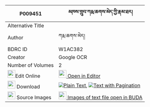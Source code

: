 |P009451|མཁས་གྲུབ་ཀརྨ་ཆགས་མེད་ཀྱི་རྣམ་ཐར། 
| --- | --- 
|Alternative Title |
|Author| ཀརྨ་ཆགས་མེད།
|BDRC ID | W1AC382
|Creator | Google OCR
|Number of Volumes| 2
|<img width="25" src="https://img.icons8.com/color/25/000000/edit-property.png">Edit Online| [<img width="25" src="https://avatars.githubusercontent.com/u/45091458?s=200&v=4"> Open in Editor](http://editor.openpecha.org/P009451)
|<img width="25" src="https://img.icons8.com/fluent/48/000000/download-2.png"/>  Download | [![](https://img.icons8.com/color/20/000000/txt.png)Plain Text](https://github.com/Openpecha/P009451/releases/download/v2/khedrub_karma_chak_me_kyi_namt_plain_P009451.zip), [![](https://img.icons8.com/color/20/000000/txt.png)Text with Pagination](https://github.com/Openpecha/P009451/releases/download/v2/khedrub_karma_chak_me_kyi_namt_pages_P009451.zip)
|<img width="25" src="https://img.icons8.com/plasticine/100/000000/pictures-folder.png"/>  Source Images | [<img width="25" src="https://library.bdrc.io/icons/BUDA-small.svg"> Images of text file open in BUDA](https://library.bdrc.io/show/bdr:W1AC382)